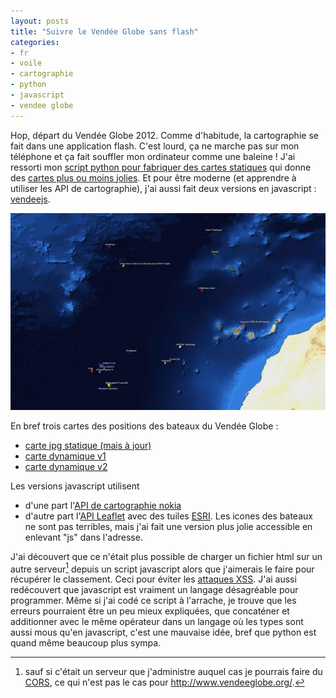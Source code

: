 ```yaml
---
layout: posts
title: "Suivre le Vendée Globe sans flash"
categories:
- fr
- voile
- cartographie
- python
- javascript
- vendee globe
---
```


Hop, départ du Vendée Globe 2012. Comme d'habitude, la cartographie se fait dans une application flash. C'est lourd, ça ne marche pas sur mon téléphone et ça fait souffler mon ordinateur comme une baleine ! J'ai ressorti mon [script python pour fabriquer des cartes statiques](https://bitbucket.org/manu/vg/) qui donne des [cartes plus ou moins jolies](http://velsheda.lateralis.org/cartes/vg_carte.jpg). Et pour être moderne (et apprendre à utiliser les API de cartographie), j'ai aussi fait deux versions en javascript : [vendeejs](https://bitbucket.org/manu/vendeejs/).


![Exemple de carte statique](/images/vg_vi.jpg)


En bref trois cartes des positions des bateaux du Vendée Globe :

* [carte jpg statique (mais à jour)](/images/vg_carte.jpg)
* [carte dynamique v1](/vg/nokia.html)
* [carte dynamique v2](/vgjs/leaflet.html)

Les versions javascript utilisent

* d'une part l'[API de cartographie nokia](http://api.maps.nokia.com/en/index.html)
* d'autre part l'[API Leaflet](http://leaflet.cloudmade.com/) avec des tuiles [ESRI](http://www.esri.com/getting-started/developers). Les icones des bateaux ne sont pas terribles, mais j'ai fait une version plus jolie accessible en enlevant "js" dans l'adresse.

J'ai découvert que ce n'était plus possible de charger un fichier html sur un autre serveur[^1] depuis un script javascript alors que j'aimerais le faire pour récupérer le classement. Ceci pour éviter les [attaques XSS](https://fr.wikipedia.org/wiki/Cross-site_scripting). J'ai aussi redécouvert que javascript est vraiment un langage désagréable pour programmer. Même si j'ai codé ce script à l'arrache, je trouve que les erreurs pourraient être un peu mieux expliquées, que concaténer et additionner avec le même opérateur dans un langage où les types sont aussi mous qu'en javascript, c'est une mauvaise idée, bref que python est quand même beaucoup plus sympa.

[^1]: sauf si c'était un serveur que j'administre auquel cas je pourrais faire du [CORS](https://en.wikipedia.org/wiki/Cross-Origin_Resource_Sharing), ce qui n'est pas le cas pour <http://www.vendeeglobe.org/>.
